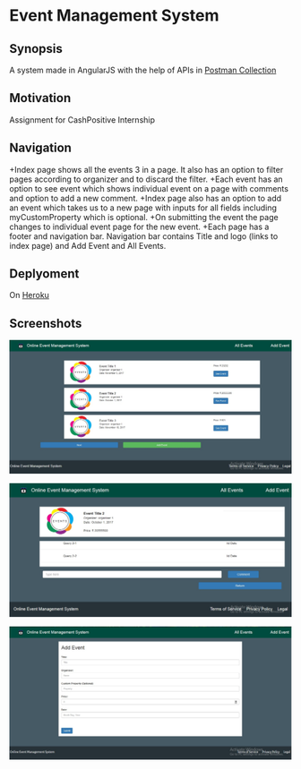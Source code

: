 # Event Management System

## Synopsis
A system made in AngularJS with the help of APIs in [Postman Collection](https://www.getpostman.com/collections/765a863c27af1960eba8)

## Motivation

Assignment for CashPositive Internship

## Navigation
+Index page shows all the events 3 in a page. It also has an option to filter pages according to organizer and to discard the filter.
+Each event has an option to see event which shows individual event on a page with comments and option to add a new comment.
+Index page also has an option to add an event which takes us to a new page with inputs for all fields including myCustomProperty which is optional. 
+On submitting the event the page changes to individual event page for the new event.
+Each page has a footer and navigation bar. Navigation bar contains Title and logo (links to index page) and Add Event and All Events.

## Deplyoment
On [Heroku](https://basic-account.herokuapp.com/)

## Screenshots

![Index Page](screenshots/index.jpg "All events 3 in a Page")

![Event Page](screenshots/event.jpg "Individual Event with comments")

![Add Page](screenshots/post.jpg "Add Event")
